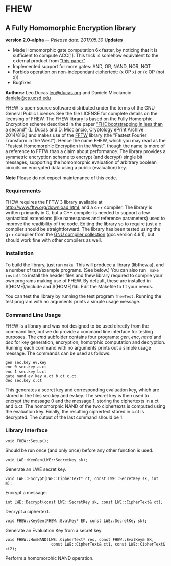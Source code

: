 # FHEW 

## A Fully Homomorphic Encryption library

**version 2.0-alpha** -- *Release date: 2017.05.30*
**Updates**
- Made Homomorphic gate computation 6x faster, by noticing that it is sufficient to compute ACC[1]. This trick is somehow equivalent to the external product from ["this paper"](http://eprint.iacr.org/2016/870)
- Implemented support for more gates: AND, OR, NAND, NOR, NOT
- Forbids operation on non-independant ciphertext: (x OP x) or (x OP (not x))
- Bugfixes

**Authors:** Leo Ducas <leo@ducas.org> and Daniele Micciancio <daniele@cs.ucsd.edu>

FHEW is open-source software distributed under the terms of the GNU
General Public License. See the file LICENSE for complete details on the licensing of FHEW. 
The FHEW library is based on the Fully Homorphic Encryption scheme
described in the paper ["FHE bootstrapping in less than a second"](http://eprint.iacr.org/2014/816)
(L. Ducas and D. Micciancio, Cryptology  ePrint Archive 2014/816,)
and makes use of the [FFTW](http://www.fftw.org) library (the "Fastest
Fourier Transform in the West"). Hence the name FHEW, which you may
read as the "Fastest Homomorphic Encryption in the West", though the
name is more of a reference to FFTW than a claim about performance. The
library provides a symmetric encryption scheme to encrypt (and
decrypt) single bit messages, supporting the homomorphic evaluation of
arbitrary boolean circuits on encrypted data using a public (evaluation) key.

**Note** Please do not expect maintenance of this code.

### Requirements 

FHEW requires the FFTW 3 library available at <http://www.fftw.org/download.html>, 
and a c++ compiler.  The library is written primarily in C, but a C++
compiler is needed  to support a few syntactical extensions (like
namespaces and reference parameters) used to improve the readibility
of the code.  Editing the library so to require just a c compiler
should be straightforward. The library has been tested using the g++
compiler from the  [GNU compiler collection](http://gcc.gnu.org) (gcc
version 4.9.1), but should work fine with other compilers as well.

### Installation

To build the library, just run ```make```.  This will produce a
library (libfhew.a), and a number of test/example programs. (See
below.) You can also run ``` make install``` to install the header
files and fhew library required to compile your own programs making
use of FHEW. By default, these are installed in $(HOME)/include and
$(HOME)/lib. Edit the Makefile to fit your needs. 

You can test the library by running the test program ```fhewTest```.
Running the test program with no arguments prints a simple usage message. 

### Command Line Usage

FHEW is a library and was not designed to be used directly from the
command line, but we do provide a command line interface for testing purposes. 
The *cmd* subfolder contains four programs: *gen*, *enc*, *nand* and
*dec* for key generation, encryption, homorphic computation and
decryption. Running each command with no arguments prints out a simple
usage message. The commands can be used as follows: 

```
gen sec.key ev.key
enc 0 sec.key a.ct
enc 1 sec.key b.ct
gate nand ev.key a.ct b.ct c.ct
dec sec.key c.ct 
```
This generates a secret key and corresponding evaluation key, which
are stored in the files sec.key and ev.key. 
The secret key is then used to encrypt the message 0 and the message
1, storing the ciphertexts in a.ct and b.ct.
The homomorphic NAND of the two ciphertexts is computed using the
evaluation key. Finally, the resulting ciphertext stored in c.ct is decrypted.
The output of the last command should be 1.

### Library Interface

```
void FHEW::Setup();
```
Should be run once (and only once) before any other function is used.

```
void LWE::KeyGen(LWE::SecretKey sk);
```
Generate an LWE secret key.

```
void LWE::Encrypt(LWE::CipherText* ct, const LWE::SecretKey sk, int m);
```
Encrypt a message.

```
int LWE::Decrypt(const LWE::SecretKey sk, const LWE::CipherText& ct);
```
Decrypt a ciphertext.

```
void FHEW::KeyGen(FHEW::EvalKey* EK, const LWE::SecretKey sk);
```
Generate an Evaluation Key from a secret key.

```
void FHEW::HomNAND(LWE::CipherText* res, const FHEW::EvalKey& EK, 
					const LWE::CipherText& ct1, const LWE::CipherText& ct2);
```
Perform a homomorphic NAND operation.
